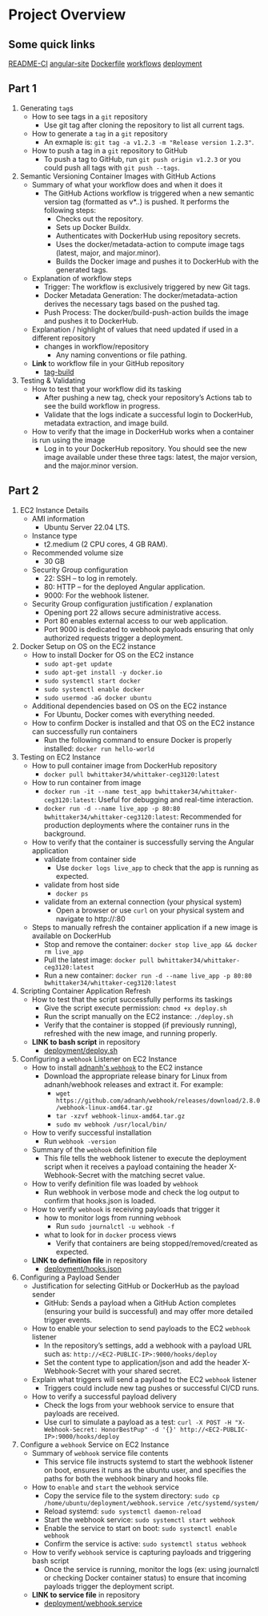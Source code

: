 # Project Overview



## Some quick links

[README-CI](../Project4/READEME-CI.md)
[angular-site](../Project4/angular-site)
[Dockerfile](../Project4/Dockerfile)
[workflows](../.github/workflows)
[deployment](../deployment)

## Part 1

1. Generating `tag`s 
    - How to see tags in a `git` repository
        - Use git tag after cloning the repository to list all current tags.
    - How to generate a `tag` in a `git` repository
        - An exmaple is: `git tag -a v1.2.3 -m "Release version 1.2.3"`.
    - How to push a tag in a `git` repository to GitHub
        - To push a tag to GitHub, run `git push origin v1.2.3` or you could push all tags with `git push --tags`.
2. Semantic Versioning Container Images with GitHub Actions
    - Summary of what your workflow does and when it does it
        - The GitHub Actions workflow is triggered when a new semantic version tag (formatted as v*.*.*) is pushed. It performs the following steps:
            - Checks out the repository.
            - Sets up Docker Buildx.
            - Authenticates with DockerHub using repository secrets.
            - Uses the docker/metadata-action to compute image tags (latest, major, and major.minor).
            - Builds the Docker image and pushes it to DockerHub with the generated tags.
    - Explanation of workflow steps
        - Trigger: The workflow is exclusively triggered by new Git tags.
        - Docker Metadata Generation: The docker/metadata-action derives the necessary tags based on the pushed tag.
        - Push Process: The docker/build-push-action builds the image and pushes it to DockerHub.
    - Explanation / highlight of values that need updated if used in a different repository
        - changes in workflow/repository
            - Any naming conventions or file pathing.
    - **Link** to workflow file in your GitHub repository
        - [tag-build](../.github/workflows/tag-build.yml)
3. Testing & Validating
    - How to test that your workflow did its tasking
        - After pushing a new tag, check your repository’s Actions tab to see the build workflow in progress.
        - Validate that the logs indicate a successful login to DockerHub, metadata extraction, and image build.
    - How to verify that the image in DockerHub works when a container is run using the image
        - Log in to your DockerHub repository. You should see the new image available under these three tags: latest, the major version, and the major.minor version.

## Part 2

1. EC2 Instance Details
    - AMI information
        - Ubuntu Server 22.04 LTS.
    - Instance type 
        - t2.medium (2 CPU cores, 4 GB RAM).
    - Recommended volume size
        - 30 GB
    - Security Group configuration
        - 22: SSH – to log in remotely.
        - 80: HTTP – for the deployed Angular application.
        - 9000: For the webhook listener.
    - Security Group configuration justification / explanation
        - Opening port 22 allows secure administrative access.
        - Port 80 enables external access to our web application.
        - Port 9000 is dedicated to webhook payloads ensuring that only authorized requests trigger a deployment.
2. Docker Setup on OS on the EC2 instance
    - How to install Docker for OS on the EC2 instance
        - `sudo apt-get update`
        - `sudo apt-get install -y docker.io`
        - `sudo systemctl start docker`
        - `sudo systemctl enable docker`
        - `sudo usermod -aG docker ubuntu` 
    - Additional dependencies based on OS on the EC2 instance
        - For Ubuntu, Docker comes with everything needed.
    - How to confirm Docker is installed and that OS on the EC2 instance can successfully run containers
        - Run the following command to ensure Docker is properly installed: `docker run hello-world`
3. Testing on EC2 Instance
    - How to pull container image from DockerHub repository
        - `docker pull bwhittaker34/whittaker-ceg3120:latest`
    - How to run container from image 
        - `docker run -it --name test_app bwhittaker34/whittaker-ceg3120:latest`: Useful for debugging and real-time interaction.
        - `docker run -d --name live_app -p 80:80 bwhittaker34/whittaker-ceg3120:latest`: Recommended for production deployments where the container runs in the background.
    - How to verify that the container is successfully serving the Angular application
        - validate from container side
            - Use `docker logs live_app` to check that the app is running as expected.
        - validate from host side
            - `docker ps`
        - validate from an external connection (your physical system)
            - Open a browser or use `curl` on your physical system and navigate to http://<EC2-PUBLIC-IP>:80
    - Steps to manually refresh the container application if a new image is available on DockerHub
        - Stop and remove the container: `docker stop live_app && docker rm live_app`
        - Pull the latest image: `docker pull bwhittaker34/whittaker-ceg3120:latest`
        - Run a new container: `docker run -d --name live_app -p 80:80 bwhittaker34/whittaker-ceg3120:latest`
4. Scripting Container Application Refresh
    - How to test that the script successfully performs its taskings
        - Give the script execute permission: `chmod +x deploy.sh`
        - Run the script manually on the EC2 instance: `./deploy.sh`
        - Verify that the container is stopped (if previously running), refreshed with the new image, and running properly.
    - **LINK to bash script** in repository
        - [deployment/deploy.sh](../deployment/deploy.sh)
5. Configuring a `webhook` Listener on EC2 Instance
    - How to install [adnanh's `webhook`](https://github.com/adnanh/webhook) to the EC2 instance
        - Download the appropriate release binary for Linux from adnanh/webhook releases and extract it. For example:
            - `wget https://github.com/adnanh/webhook/releases/download/2.8.0/webhook-linux-amd64.tar.gz`
            - `tar -xzvf webhook-linux-amd64.tar.gz`
            - `sudo mv webhook /usr/local/bin/`
    - How to verify successful installation
        - Run `webhook -version`
    - Summary of the `webhook` definition file
        - This file tells the webhook listener to execute the deployment script when it receives a payload containing the header X-Webhook-Secret with the matching secret value.
    - How to verify definition file was loaded by `webhook`
        - Run webhook in verbose mode and check the log output to confirm that hooks.json is loaded.
    - How to verify `webhook` is receiving payloads that trigger it
        - how to monitor logs from running `webhook`
            - Run `sudo journalctl -u webhook -f`
        - what to look for in `docker` process views
            - Verify that containers are being stopped/removed/created as expected.
    - **LINK to definition file** in repository
        - [deployment/hooks.json](../deployment/hooks.json)
6. Configuring a Payload Sender
    - Justification for selecting GitHub or DockerHub as the payload sender
        - GitHub: Sends a payload when a GitHub Action completes (ensuring your build is successful) and may offer more detailed trigger events.
    - How to enable your selection to send payloads to the EC2 `webhook` listener
        - In the repository’s settings, add a webhook with a payload URL such as: `http://<EC2-PUBLIC-IP>:9000/hooks/deploy`
        - Set the content type to application/json and add the header X-Webhook-Secret with your shared secret.
    - Explain what triggers will send a payload to the EC2 `webhook` listener
        - Triggers could include new tag pushes or successful CI/CD runs.
    - How to verify a successful payload delivery
        - Check the logs from your webhook service to ensure that payloads are received.
        - Use curl to simulate a payload as a test: `curl -X POST -H "X-Webhook-Secret: HonorBestPup" -d '{}' http://<EC2-PUBLIC-IP>:9000/hooks/deploy`
7. Configure a `webhook` Service on EC2 Instance 
    - Summary of `webhook` service file contents
        - This service file instructs systemd to start the webhook listener on boot, ensures it runs as the ubuntu user, and specifies the paths for both the webhook binary and hooks file.
    - How to `enable` and `start` the `webhook` service
        - Copy the service file to the system directory: `sudo cp /home/ubuntu/deployment/webhook.service /etc/systemd/system/`
        - Reload systemd: `sudo systemctl daemon-reload`
        - Start the webhook service: `sudo systemctl start webhook`
        - Enable the service to start on boot: `sudo systemctl enable webhook`
        - Confirm the service is active: `sudo systemctl status webhook`
    - How to verify `webhook` service is capturing payloads and triggering bash script
        - Once the service is running, monitor the logs (ex: using journalctl or checking Docker container status) to ensure that incoming payloads trigger the deployment script.
    - **LINK to service file** in repository
        - [deployment/webhook.service](../deployment/webhook.service)
